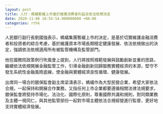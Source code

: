 ```yaml
---
layout: post
title: 人行：螞蟻暫緩上市基於維護消費者利益及依法依規決定
date: 2020-11-06 16:54:54.000000000 +08:00
categories: rthk
---
```


人民銀行副行長劉國強表示，螞蟻集團暫緩上市的決定，是基於切實維護金融消費者和投資者的綜合考慮，基於維護資本市場長期穩定健康發展、依法依規做出的決定，強調依法依規適用所有被監管機構及監管部門。

他在國務院政策例行吹風會上提到，人行將按照規範發展與鼓勵創新並重的思路，繼續依法依規開展金融監管工作，引導金融創新回歸服務實體經濟的本源，堅守不發生系統性金融風險底線，使金融與實體經濟良性循環、健康發展。

出席同一場合的銀保監會副主席梁濤表示，螞蟻作為大型民營企業，希望大家依法合規，一起保持和開展合作業務，又指任何上市企業都要遵循相關法律法規要求，銀保監會將堅持市場化、法治化、國際化原則，尊重國際共識和規則，對同類業務及主體一視同仁，與其他監管部份一起對市場主體依法合規經營進行監督，更好地支持實體經濟發展。
